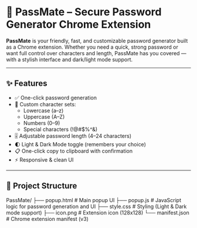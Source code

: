 # 🔐 PassMate – Secure Password Generator Chrome Extension

**PassMate** is your friendly, fast, and customizable password generator built as a Chrome extension. Whether you need a quick, strong password or want full control over characters and length, PassMate has you covered — with a stylish interface and dark/light mode support.

---

## ✨ Features

- ✅ One-click password generation
- 🔣 Custom character sets:
  - Lowercase (a–z)
  - Uppercase (A–Z)
  - Numbers (0–9)
  - Special characters (!@#$%^&)
- 🎚 Adjustable password length (4–24 characters)
- 🌓 Light & Dark Mode toggle (remembers your choice)
- 📋 One-click copy to clipboard with confirmation
- ⚡ Responsive & clean UI

---

## 📁 Project Structure

PassMate/
├── popup.html # Main popup UI
├── popup.js # JavaScript logic for password generation and UI
├── style.css # Styling (Light & Dark mode support)
├── icon.png # Extension icon (128x128)
└── manifest.json # Chrome extension manifest (v3)
